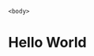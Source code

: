 <!DOCTYPE html>

<html>
    <head>
        <meta http-equiv="CONTENT-TYPE" content="text/html; charset=UTF-8">
        <link rel="stylesheet" href="konvert.css"/>
        <link rel="preconnect" href="https://fonts.googleapis.com">
<link rel="preconnect" href="https://fonts.gstatic.com" crossorigin>
<link href="https://fonts.googleapis.com/css2?family=Lobster&display=swap" rel="stylesheet">
<link rel="preconnect" href="https://fonts.googleapis.com">
<link rel="preconnect" href="https://fonts.gstatic.com" crossorigin>
<link href="https://fonts.googleapis.com/css2?family=Bebas+Neue&display=swap" rel="stylesheet"> 
        <script src="https://use.fontawesome.com/releases/v5.15.4/js/all.js" data-auto-replace-svg="nest"></script>
        <title>Aplikasi Sederhana</title>
 		   </head>
    
    <body>

<h1>Hello World</h1>

</body>
</html>
